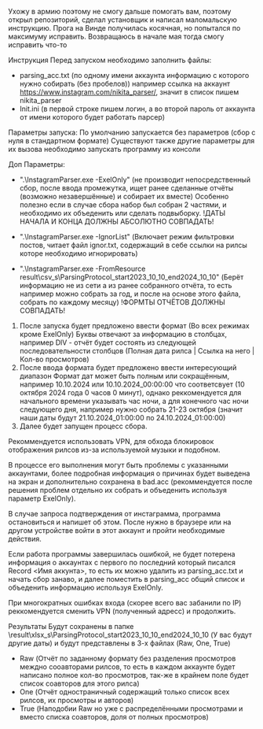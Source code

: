 Ухожу в армию поэтому не смогу дальше помогать вам, поэтому открыл репозиторий, сделал установщик и написал маломальскую инструкцию. Прога на Винде получилась косячная, но попытался по максимуму исправить. Возвращаюсь в начале мая тогда смогу исправить что-то  

Инструкция
Перед запуском необходимо заполнить файлы:
- parsing_acc.txt (по одному имени аккаунта информацию с которого нужно собирать (без пробелов))
например ссылка на аккаунт https://www.instagram.com/nikita_parser/, значит в список пишем nikita_parser
- Init.ini (в первой строке пишем логин, а во второй пароль от аккаунта от имени которого будет работать парсер)

Параметры запуска:
По умолчанию запускается без параметров (сбор с нуля в стандартном формате)
Существуют также другие параметры для их вызова необходимо запускать программу из консоли

Доп Параметры:
- ".\InstagramParser.exe -ExelOnly" (не производит непосредственный сбор, после ввода промежутка, ищет ранее сделанные отчёты (возможно незавершённые) и собирает их вместе)
Особенно полезно если в случае сбора набор был собран 2 частями, и необходимо их объеденить или сделать подвыборку.
!ДАТЫ НАЧАЛА  И КОНЦА ДОЛЖНЫ АБСОЛЮТНО СОВПАДАТЬ!

- ".\InstagramParser.exe -IgnorList" (Включает режим фильтровки постов, читает файл ignor.txt, содержащий в себе ссылки на рилсы которе необходимо игнорировать)
- ".\InstagramParser.exe -FromResource result\csv_s\ParsingProtocol_start2023_10_10_end2024_10_10" (Берёт информацию не из сети а из ранее собранного отчёта, то есть например можно собрать за год, и после на основе этого файла, собрать по каждому месяцу)
!ФОРМТЫ ОТЧЁТОВ ДОЛЖНЫ СОВПАДАТЬ!

1. После запуска будет предложено ввести формат (Во всех режимах кроме ExelOnly)
Буквы отвечают за информацию в столбцах, например DlV - отчёт будет состоять из следующей последовательности столбцов (Полная дата рилса | Ссылка на него | Кол-во просмотров)
2. После ввода формата будет предложено ввести интересующий диапазон
Формат дат может быть полным или сокращённым, например 10.10.2024 или 10.10.2024_00:00:00 что соответсвует (10 октября 2024 года 0 часов 0 минут), однако реккомендуется для начального времени указывать час ночи, а для конечного час ночи следующего дня,
например нужно собрать 21-23 октября (значит наши даты будут 21.10.2024_01:00:00 по 24.10.2024_01:00:00)
3. Далее будет запущен процесс сбора.

Рекоммендуется использовать VPN, для обхода блокировок отображения рилсов из-за используемой музыки и подобном.

В процессе его выполнения могут быть проблемы с указанными аккаунтами, более подробная информация о причинах будет выведена на экран и дополнительно сохранена в bad.acc (рекоммендуется после решения проблем отдельно их собрать и объеденить используя параметр ExelOnly).

В случае запроса подтверждения от инстаграмма, программа остановиться и напишет об этом. После нужно в браузере или на другом устройстве войти в этот аккаунт и пройти необходимые действия. 

Если работа программы завершилась ошибкой, не будет потерена информация о аккаунтах с первого по последний который писался Record <Имя аккунта>, то есть их можно удалить из parsing_acc.txt и начать сбор занаво, и далее поместить в parsing_acc общий список и объеденить информацию используя ExelOnly.

При многократных ошибках входа (скорее всего вас забанили по IP) реккомендуется сменить VPN (полученный адресс) и продолжить.

Результаты Будут сохранены в папке \result\xlsx_s\ParsingProtocol_start2023_10_10_end2024_10_10 (У вас будут другие даты) и будут представлены в 3-х файлах (Raw, One, True)
- Raw (Отчёт по заданному формату без разделения просмотров междно сооавторами рилсов, то есть в каждом аккаунте будет написано полное кол-во просмотров, так-же в крайнем поле будет список соавторов для этого рилса)
- One (Отчёт одностраничный содержащий только список всех рилсов, их просмотры и авторов)
- True (Наподобии Raw но уже с распределёнными просмотрами и вместо списка соавторов, доля от полных просмотров)

 
